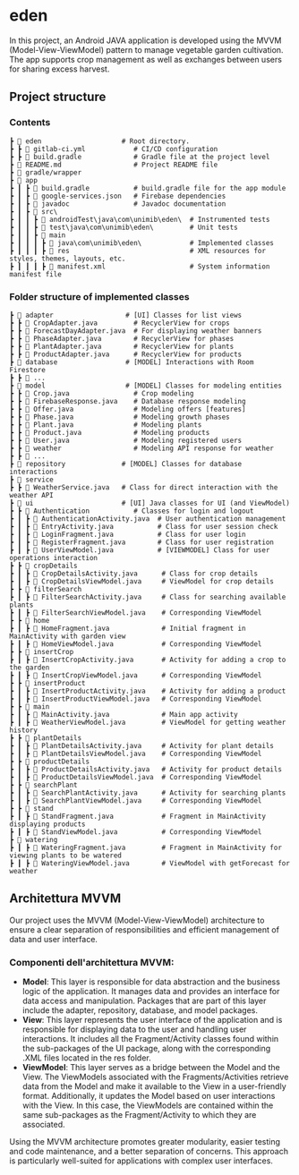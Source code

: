 # eden
In this project, an Android JAVA application is developed using the MVVM (Model-View-ViewModel) pattern to manage vegetable garden cultivation. The app supports crop management as well as exchanges between users for sharing excess harvest.

## Project structure 

### Contents

```
┣ 📂 eden                    # Root directory.
┣ ┣ 📄 gitlab-ci.yml            # CI/CD configuration
┣ ┣ 📄 build.gradle             # Gradle file at the project level
┣ 📄 README.md                  # Project README file
┣ 📂 gradle/wrapper                             
┣ 📂 app
┣ ┃ ┣ 📄 build.gradle           # build.gradle file for the app module
┣ ┃ ┣ 📄 google-services.json   # Firebase dependencies 
┣ ┃ ┣ 📂 javadoc                # Javadoc documentation
┣ ┃ ┣ 📂 src\                         
┣ ┃ ┃ ┣ 📂 androidTest\java\com\unimib\eden\  # Instrumented tests
┣ ┃ ┃ ┣ 📂 test\java\com\unimib\eden\         # Unit tests
┣ ┃ ┃ ┣ 📂 main  
┣ ┃ ┃ ┃ ┣ 📂 java\com\unimib\eden\            # Implemented classes
┣ ┃ ┃ ┃ ┣ 📂 res                              # XML resources for styles, themes, layouts, etc.
┣ ┃ ┃ ┃ ┣ 📄 manifest.xml                     # System information manifest file
```

### Folder structure of implemented classes 

```
┣ 📂 adapter                  # [UI] Classes for list views
┣ ┣ 📄 CropAdapter.java         # RecyclerView for crops
┣ ┣ 📄 ForecastDayAdapter.java  # For displaying weather banners
┣ ┣ 📄 PhaseAdapter.java        # RecyclerView for phases
┣ ┣ 📄 PlantAdapter.java        # RecyclerView for plants
┣ ┣ 📄 ProductAdapter.java      # RecyclerView for products
┣ 📂 database                 # [MODEL] Interactions with Room Firestore
┣ ┣ 📄 ...
┣ 📂 model                    # [MODEL] Classes for modeling entities
┣ ┣ 📄 Crop.java                # Crop modeling
┣ ┣ 📄 FirebaseResponse.java    # Database response modeling
┣ ┣ 📄 Offer.java               # Modeling offers [features]
┣ ┣ 📄 Phase.java               # Modeling growth phases
┣ ┣ 📄 Plant.java               # Modeling plants
┣ ┣ 📄 Product.java             # Modeling products
┣ ┣ 📄 User.java                # Modeling registered users
┣ ┣ 📂 weather                  # Modeling API response for weather
┣ ┣ 📄 ...
┣ 📂 repository              # [MODEL] Classes for database interactions
┣ 📂 service                 
┣ ┣ 📄 WeatherService.java   # Class for direct interaction with the weather API
┣ 📂 ui                      # [UI] Java classes for UI (and ViewModel)
┣ ┣ 📂 Authentication           # Classes for login and logout
┣ ┃ ┣ 📄 AuthenticationActivity.java  # User authentication management
┣ ┃ ┣ 📄 EntryActivity.java           # Class for user session check
┣ ┃ ┣ 📄 LoginFragment.java           # Class for user login
┣ ┃ ┣ 📄 RegisterFragment.java        # Class for user registration
┣ ┃ ┣ 📄 UserViewModel.java           # [VIEWMODEL] Class for user operations interaction
┣ ┣ 📂 cropDetails              
┣ ┃ ┣ 📄 CropDetailsActivity.java      # Class for crop details
┣ ┃ ┣ 📄 CropDetailsViewModel.java     # ViewModel for crop details
┣ ┣ 📂 filterSearch             
┣ ┃ ┣ 📄 FilterSearchActivity.java     # Class for searching available plants
┣ ┃ ┣ 📄 FilterSearchViewModel.java    # Corresponding ViewModel
┣ ┣ 📂 home                     
┣ ┃ ┣ 📄 HomeFragment.java             # Initial fragment in MainActivity with garden view
┣ ┃ ┣ 📄 HomeViewModel.java            # Corresponding ViewModel
┣ ┣ 📂 insertCrop               
┣ ┃ ┣ 📄 InsertCropActivity.java       # Activity for adding a crop to the garden
┣ ┃ ┣ 📄 InsertCropViewModel.java      # Corresponding ViewModel
┣ ┣ 📂 insertProduct
┣ ┃ ┣ 📄 InsertProductActivity.java    # Activity for adding a product
┣ ┃ ┣ 📄 InsertProductViewModel.java   # Corresponding ViewModel
┣ ┣ 📂 main
┣ ┃ ┣ 📄 MainActivity.java             # Main app activity
┣ ┃ ┣ 📄 WeatherViewModel.java         # ViewModel for getting weather history
┣ ┣ 📂 plantDetails
┣ ┃ ┣ 📄 PlantDetailsActivity.java     # Activity for plant details
┣ ┃ ┣ 📄 PlantDetailsViewModel.java    # Corresponding ViewModel
┣ ┣ 📂 productDetails
┣ ┃ ┣ 📄 ProductDetailsActivity.java   # Activity for product details
┣ ┃ ┣ 📄 ProductDetailsViewModel.java  # Corresponding ViewModel
┣ ┣ 📂 searchPlant
┣ ┃ ┣ 📄 SearchPlantActivity.java      # Activity for searching plants
┣ ┃ ┣ 📄 SearchPlantViewModel.java     # Corresponding ViewModel
┣ ┣ 📂 stand
┣ ┃ ┣ 📄 StandFragment.java            # Fragment in MainActivity displaying products
┣ ┃ ┣ 📄 StandViewModel.java           # Corresponding ViewModel
┣ 📂 watering
┣ ┃ ┣ 📄 WateringFragment.java         # Fragment in MainActivity for viewing plants to be watered
┣ ┃ ┣ 📄 WateringViewModel.java        # ViewModel with getForecast for weather
```

## Architettura MVVM

Our project uses the MVVM (Model-View-ViewModel) architecture to ensure a clear separation of responsibilities and efficient management of data and user interface.

### Componenti dell'architettura MVVM:

- **Model**: This layer is responsible for data abstraction and the business logic of the application. It manages data and provides an interface for data access and manipulation. Packages that are part of this layer include the adapter, repository, database, and model packages.
- **View**: This layer represents the user interface of the application and is responsible for displaying data to the user and handling user interactions. It includes all the Fragment/Activity classes found within the sub-packages of the UI package, along with the corresponding .XML files located in the res folder.
- **ViewModel**: This layer serves as a bridge between the Model and the View. The ViewModels associated with the Fragments/Activities retrieve data from the Model and make it available to the View in a user-friendly format. Additionally, it updates the Model based on user interactions with the View. In this case, the ViewModels are contained within the same sub-packages as the Fragment/Activity to which they are associated.

Using the MVVM architecture promotes greater modularity, easier testing and code maintenance, and a better separation of concerns. This approach is particularly well-suited for applications with complex user interfaces.
